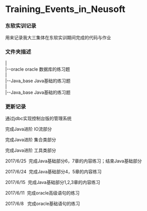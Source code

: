 # Training_Events_in_Neusoft
### 东软实训记录
用来记录我大三集体在东软实训期间完成的代码与作业

### 文件夹描述
|</br>
|--oracle  oracle 数据库的练习题</br>
|</br>
|--Java_base  Java基础的练习题</br>
|</br>
|--Java_base  Java基础的练习题</br>

### 更新记录
通过jdbc实现控制台版的管理系统


完成Java进阶 IO流部分

完成Java进阶 集合类部分

完成Java进阶 工具类部分

2017/6/25   完成Java基础部分6，7章的内容练习；结束Java基础部分

2017/6/24   完成Java基础部分4，5章的内容练习

2017/6/15   完成Java基础部分1,2,3章的内容练习

2017/6/11  完成oracle高级语句的练习  

2017/6/8   完成oracle基础语句的练习
